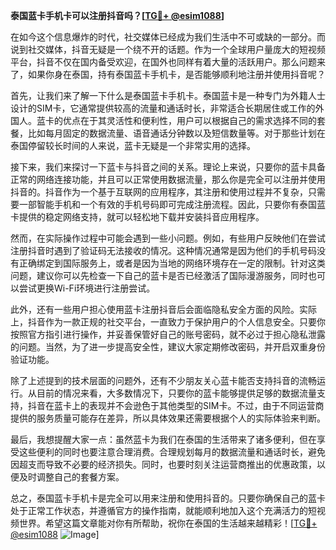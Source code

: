 **泰国蓝卡手机卡可以注册抖音吗？[[TG💪+ @esim1088](https://t.me/s/esim1088)]**

在如今这个信息爆炸的时代，社交媒体已经成为我们生活中不可或缺的一部分。而说到社交媒体，抖音无疑是一个绕不开的话题。作为一个全球用户量庞大的短视频平台，抖音不仅在国内备受欢迎，在国外也同样有着大量的活跃用户。那么问题来了，如果你身在泰国，持有泰国蓝卡手机卡，是否能够顺利地注册并使用抖音呢？

首先，让我们来了解一下什么是泰国蓝卡手机卡。泰国蓝卡是一种专门为外籍人士设计的SIM卡，它通常提供较高的流量和通话时长，非常适合长期居住或工作的外国人。蓝卡的优点在于其灵活性和便利性，用户可以根据自己的需求选择不同的套餐，比如每月固定的数据流量、语音通话分钟数以及短信数量等。对于那些计划在泰国停留较长时间的人来说，蓝卡无疑是一个非常实用的选择。

接下来，我们来探讨一下蓝卡与抖音之间的关系。理论上来说，只要你的蓝卡具备正常的网络连接功能，并且可以正常使用数据流量，那么你是完全可以注册并使用抖音的。抖音作为一个基于互联网的应用程序，其注册和使用过程并不复杂，只需要一部智能手机和一个有效的手机号码即可完成注册流程。因此，只要你有泰国蓝卡提供的稳定网络支持，就可以轻松地下载并安装抖音应用程序。

然而，在实际操作过程中可能会遇到一些小问题。例如，有些用户反映他们在尝试注册抖音时遇到了验证码无法接收的情况。这种情况通常是因为他们的手机号码没有正确绑定到国际服务上，或者是因为当地的网络环境存在一定的限制。针对这类问题，建议你可以先检查一下自己的蓝卡是否已经激活了国际漫游服务，同时也可以尝试更换Wi-Fi环境进行注册尝试。

此外，还有一些用户担心使用蓝卡注册抖音后会面临隐私安全方面的风险。实际上，抖音作为一款正规的社交平台，一直致力于保护用户的个人信息安全。只要你按照官方指引进行操作，并妥善保管好自己的账号密码，就不必过于担心隐私泄露的问题。当然，为了进一步提高安全性，建议大家定期修改密码，并开启双重身份验证功能。

除了上述提到的技术层面的问题外，还有不少朋友关心蓝卡能否支持抖音的流畅运行。从目前的情况来看，大多数情况下，只要你的蓝卡能够提供足够的数据流量支持，抖音在蓝卡上的表现并不会逊色于其他类型的SIM卡。不过，由于不同运营商提供的服务质量可能存在差异，所以具体效果还需要根据个人的实际体验来判断。

最后，我想提醒大家一点：虽然蓝卡为我们在泰国的生活带来了诸多便利，但在享受这些便利的同时也要注意合理消费。合理规划每月的数据流量和通话时长，避免因超支而导致不必要的经济损失。同时，也要时刻关注运营商推出的优惠政策，以便及时调整自己的套餐方案。

总之，泰国蓝卡手机卡是完全可以用来注册和使用抖音的。只要你确保自己的蓝卡处于正常工作状态，并遵循官方的操作指南，就能顺利地加入这个充满活力的短视频世界。希望这篇文章能对你有所帮助，祝你在泰国的生活越来越精彩！[[TG💪+ @esim1088](https://t.me/s/esim1088) ![Image](https://i.postimg.cc/4NQfJmqS/Snipaste-2025-05-13-00-14-12.png)]